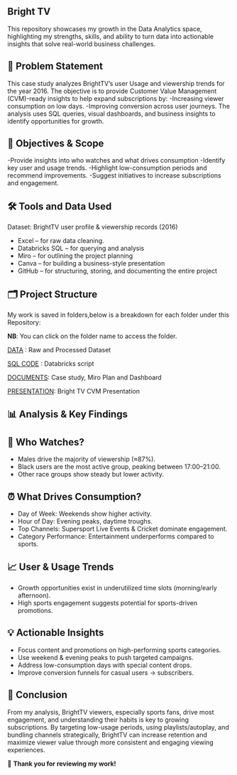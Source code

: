 ## Bright TV
This repository showcases my growth in the Data Analytics space, highlighting my strengths, skills, and ability to turn data into actionable insights that solve real-world business challenges.

## 📌 Problem Statement

This case study analyzes BrightTV’s user Usage and viewership trends for the year 2016. The objective is to provide Customer Value Management (CVM)-ready insights to help expand subscriptions by:
-Increasing viewer consumption on low days.
-Improving conversion across user journeys.
The analysis uses SQL queries, visual dashboards, and business insights to identify opportunities for growth.

## 🎯 Objectives & Scope

-Provide insights into who watches and what drives consumption
-Identify key user and usage trends.
-Highlight low-consumption periods and recommend improvements.
-Suggest initiatives to increase subscriptions and engagement.

## 🛠️ Tools and Data Used

Dataset: BrightTV user profile & viewership records (2016)
- Excel – for raw data cleaning.
- Databricks SQL – for querying and analysis
- Miro – for outlining the project planning
- Canva – for building a business-style presentation
- GitHub – for structuring, storing, and documenting the entire project

## 🗂️ Project Structure

My work is saved in folders,below is a breakdown for each folder under this Repository:

**NB**: You can click on the folder name to access the folder.

[DATA](./Data/) : Raw and Processed Dataset

[SQL CODE](./SQL%20Code/) : Databricks script

[DOCUMENTS](./Documents/): Case study, Miro Plan and Dashboard

[PRESENTATION](./Presentation/): Bright TV CVM Presentation    

## 📊 Analysis & Key Findings

## 👤 Who Watches?

- Males drive the majority of viewership (≈87%).
- Black users are the most active group, peaking between 17:00–21:00.
- Other race groups show steady but lower activity.

## ⏰ What Drives Consumption?

- Day of Week: Weekends show higher activity.
- Hour of Day: Evening peaks, daytime troughs.
- Top Channels: Supersport Live Events & Cricket dominate engagement.
- Category Performance: Entertainment underperforms compared to sports.

## 📈 User & Usage Trends

- Growth opportunities exist in underutilized time slots (morning/early afternoon).
- High sports engagement suggests potential for sports-driven promotions.

## 💡 Actionable Insights

- Focus content and promotions on high-performing sports categories.
- Use weekend & evening peaks to push targeted campaigns.
- Address low-consumption days with special content drops.
- Improve conversion funnels for casual users → subscribers.

## 🔎 Conclusion

From my analysis, BrightTV viewers, especially sports fans, drive most engagement, and understanding their habits is key to growing subscriptions. 
By targeting low-usage periods, using playlists/autoplay, and bundling channels strategically, BrightTV can increase retention and maximize viewer value through more consistent and engaging viewing experiences.

📩 **Thank you for reviewing my work!**  

